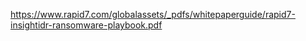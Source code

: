 https://www.rapid7.com/globalassets/_pdfs/whitepaperguide/rapid7-insightidr-ransomware-playbook.pdf
